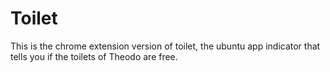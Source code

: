 Toilet
======

This is the chrome extension version of toilet, the ubuntu app indicator that tells you if the toilets of Theodo are free.